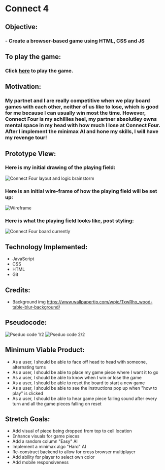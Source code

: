 # Connect 4 
##
## Objective:
### - Create a browser-based game using HTML, CSS and JS
##
##
##
## To play the game:
### Click [here](http://connect-4-online.surge.sh) to play the game.
##
##
## Motivation:
### My partnet and I are really competitive when we play board games with each other, neither of us like to lose, which is good for me because I can usually win most the time. However, Connect Four is my achillies heel, my partner absolutley owns mental space in my head with how much I lose at Connect Four. After I implement the minimax AI and hone my skills, I will have my revenge tour! 
## Prototype View:
### Here is my initial drawing of the playing field:
![Connect Four layout and logic brainstorm](images/hand-connect4.jpg)
### Here is an initial wire-frame of how the playing field will be set up:
![Wireframe](images/wire-connect4.jpg)
### Here is what the playing field looks like, post styling:
![Connect Four board currently](images/game-v1.png)
## Technology Implemented:
- JavaScript
- CSS
- HTML
- Git 

## Credits:
- Background img https://www.wallpapertip.com/wpic/TxwRho_wood-table-blur-background/

## Pseudocode:
![Pseduo code 1/2](images/pseudo1.png)
![Pseduo code 2/2](images/pseudo2.png)


## Minimum Viable Product:
- As a user, I should be able to face off head to head with someone, alternating turns
- As a user, I should be able to place my game piece where I want it to go
- As a user, I should be able to know when I win or lose the game
- As a user, I should be able to reset the board to start a new game
- As a user, I should be able to see the instructions pop up when "how to play" is clicked
- As a user, I should be able to hear game piece falling sound after every turn and all the game pieces falling on reset

## Stretch Goals:
- Add visual of piece being dropped from top to cell location
- Enhance visuals for game pieces
- Add a random column "Easy" AI 
- Implement a minimax algo "Hard" AI 
- Re-construct backend to allow for cross browser multiplayer
- Add ability for player to select own color 
- Add mobile responsiveness